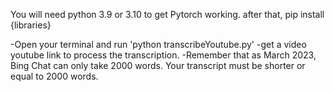 You will need python 3.9 or 3.10 to get Pytorch working.
after that, pip install {libraries}


-Open your terminal and run 'python transcribeYoutube.py'
-get a video youtube link to process the transcription.
-Remember that as March 2023, Bing Chat can only take 2000 words. Your transcript must be shorter or equal to 2000 words.

